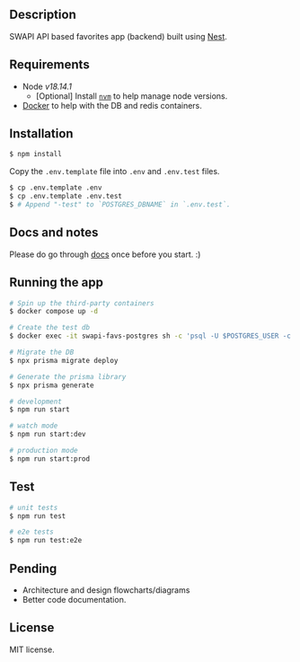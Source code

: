 ## Description

SWAPI API based favorites app (backend) built
using [Nest](https://github.com/nestjs/nest).

## Requirements

- Node _v18.14.1_
    - [Optional] Install [`nvm`](https://github.com/nvm-sh/nvm) to help manage
      node versions.
- [Docker](https://www.docker.com/products/docker-desktop/) to help with the DB
  and redis containers.

## Installation

```bash
$ npm install
```

Copy the `.env.template` file into `.env` and `.env.test` files.

```bash
$ cp .env.template .env
$ cp .env.template .env.test
$ # Append "-test" to `POSTGRES_DBNAME` in `.env.test`.
```

## Docs and notes

Please do go through [docs](./docs) once before you start. :)

## Running the app

```bash
# Spin up the third-party containers
$ docker compose up -d

# Create the test db
$ docker exec -it swapi-favs-postgres sh -c 'psql -U $POSTGRES_USER -c "CREATE DATABASE \"${POSTGRES_DB}-test\""' # or replace ${POSTGRES_DB}-test with your DB name in .env.test

# Migrate the DB
$ npx prisma migrate deploy

# Generate the prisma library
$ npx prisma generate

# development
$ npm run start

# watch mode
$ npm run start:dev

# production mode
$ npm run start:prod
```

## Test

```bash
# unit tests
$ npm run test

# e2e tests
$ npm run test:e2e
```

## Pending

- Architecture and design flowcharts/diagrams
- Better code documentation.

## License

MIT license.
